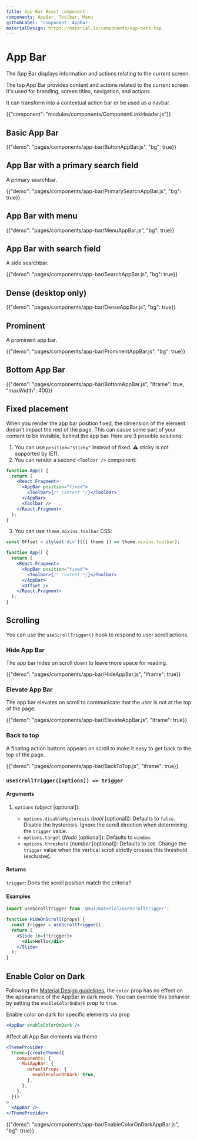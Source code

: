 ```yaml
---
title: App Bar React component
components: AppBar, Toolbar, Menu
githubLabel: 'component: AppBar'
materialDesign: https://material.io/components/app-bars-top
---
```


# App Bar

<p class="description">The App Bar displays information and actions relating to the current screen.</p>

The top App Bar provides content and actions related to the current screen. It's used for branding, screen titles, navigation, and actions.

It can transform into a contextual action bar or be used as a navbar.

{{"component": "modules/components/ComponentLinkHeader.js"}}

## Basic App Bar

{{"demo": "pages/components/app-bar/ButtonAppBar.js", "bg": true}}

## App Bar with a primary search field

A primary searchbar.

{{"demo": "pages/components/app-bar/PrimarySearchAppBar.js", "bg": true}}

## App Bar with menu

{{"demo": "pages/components/app-bar/MenuAppBar.js", "bg": true}}

## App Bar with search field

A side searchbar.

{{"demo": "pages/components/app-bar/SearchAppBar.js", "bg": true}}

## Dense (desktop only)

{{"demo": "pages/components/app-bar/DenseAppBar.js", "bg": true}}

## Prominent

A prominent app bar.

{{"demo": "pages/components/app-bar/ProminentAppBar.js", "bg": true}}

## Bottom App Bar

{{"demo": "pages/components/app-bar/BottomAppBar.js", "iframe": true, "maxWidth": 400}}

## Fixed placement

When you render the app bar position fixed, the dimension of the element doesn't impact the rest of the page. This can cause some part of your content to be invisible, behind the app bar. Here are 3 possible solutions:

1. You can use `position="sticky"` instead of fixed. ⚠️ sticky is not supported by IE11.
2. You can render a second `<Toolbar />` component:

```jsx
function App() {
  return (
    <React.Fragment>
      <AppBar position="fixed">
        <Toolbar>{/* content */}</Toolbar>
      </AppBar>
      <Toolbar />
    </React.Fragment>
  );
}
```

3. You can use `theme.mixins.toolbar` CSS:

```jsx
const Offset = styled('div')(({ theme }) => theme.mixins.toolbar);

function App() {
  return (
    <React.Fragment>
      <AppBar position="fixed">
        <Toolbar>{/* content */}</Toolbar>
      </AppBar>
      <Offset />
    </React.Fragment>
  );
}
```

## Scrolling

You can use the `useScrollTrigger()` hook to respond to user scroll actions.

### Hide App Bar

The app bar hides on scroll down to leave more space for reading.

{{"demo": "pages/components/app-bar/HideAppBar.js", "iframe": true}}

### Elevate App Bar

The app bar elevates on scroll to communicate that the user is not at the top of the page.

{{"demo": "pages/components/app-bar/ElevateAppBar.js", "iframe": true}}

### Back to top

A floating action buttons appears on scroll to make it easy to get back to the top of the page.

{{"demo": "pages/components/app-bar/BackToTop.js", "iframe": true}}

### `useScrollTrigger([options]) => trigger`

#### Arguments

1. `options` (_object_ [optional]):

   - `options.disableHysteresis` (_bool_ [optional]): Defaults to `false`. Disable the hysteresis. Ignore the scroll direction when determining the `trigger` value.
   - `options.target` (_Node_ [optional]): Defaults to `window`.
   - `options.threshold` (_number_ [optional]): Defaults to `100`. Change the `trigger` value when the vertical scroll strictly crosses this threshold (exclusive).

#### Returns

`trigger`: Does the scroll position match the criteria?

#### Examples

```jsx
import useScrollTrigger from '@mui/material/useScrollTrigger';

function HideOnScroll(props) {
  const trigger = useScrollTrigger();
  return (
    <Slide in={!trigger}>
      <div>Hello</div>
    </Slide>
  );
}
```

## Enable Color on Dark

Following the [Material Design guidelines](https://material.io/design/color/dark-theme.html), the `color` prop has no effect on the appearance of the AppBar in dark mode.
You can override this behavior by setting the `enableColorOnDark` prop to `true`.

Enable color on dark for specific elements via prop

```jsx
<AppBar enableColorOnDark />
```

Affect all App Bar elements via theme

```jsx
<ThemeProvider
  theme={createTheme({
    components: {
      MuiAppBar: {
        defaultProps: {
          enableColorOnDark: true,
        },
      },
    },
  })}
>
  <AppBar />
</ThemeProvider>
```

{{"demo": "pages/components/app-bar/EnableColorOnDarkAppBar.js", "bg": true}}